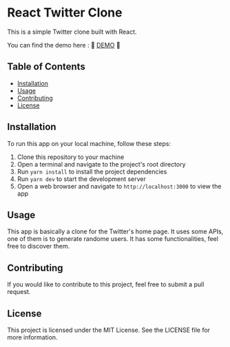# React Twitter Clone

This is a simple Twitter clone built with React.

You can find the demo here : 🚀 [DEMO](https://twitter-by-alaa.netlify.app) 🚀

## Table of Contents

- [Installation](#installation)
- [Usage](#usage)
- [Contributing](#contributing)
- [License](#license)

## Installation

To run this app on your local machine, follow these steps:

1. Clone this repository to your machine
2. Open a terminal and navigate to the project's root directory
3. Run `yarn install` to install the project dependencies
4. Run `yarn dev` to start the development server
5. Open a web browser and navigate to `http://localhost:3000` to view the app

## Usage

This app is basically a clone for the Twitter's home page. It uses some APIs, one of them is to generate randome users. It has some functionalities, feel free to discover them.

## Contributing

If you would like to contribute to this project, feel free to submit a pull request.

## License

This project is licensed under the MIT License. See the LICENSE file for more information.
